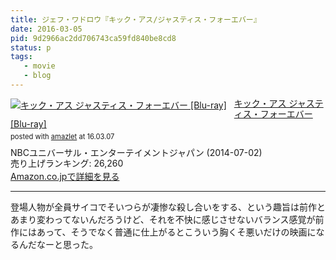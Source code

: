 ```yaml
---
title: ジェフ・ワドロウ『キック・アス/ジャスティス・フォーエバー』
date: 2016-03-05
pid: 9d2966ac2dd706743ca59fd840be8cd8
status: p
tags:
   - movie
   - blog
---
```


<div class="amazlet-box" style="margin-bottom:0px;"><div class="amazlet-image" style="float:left;margin:0px 12px 1px 0px;"><a href="http://www.amazon.co.jp/exec/obidos/ASIN/B00GW8KHPW/dotimpact-22/ref=nosim/" name="amazletlink" target="_blank"><img src="http://ecx.images-amazon.com/images/I/51ViXs6QvKL._SL160_.jpg" alt="キック・アス ジャスティス・フォーエバー [Blu-ray]" style="border: none;" /></a></div><div class="amazlet-info" style="line-height:120%; margin-bottom: 10px"><div class="amazlet-name" style="margin-bottom:10px;line-height:120%"><a href="http://www.amazon.co.jp/exec/obidos/ASIN/B00GW8KHPW/dotimpact-22/ref=nosim/" name="amazletlink" target="_blank">キック・アス ジャスティス・フォーエバー [Blu-ray]</a><div class="amazlet-powered-date" style="font-size:80%;margin-top:5px;line-height:120%">posted with <a href="http://www.amazlet.com/" title="amazlet" target="_blank">amazlet</a> at 16.03.07</div></div><div class="amazlet-detail">NBCユニバーサル・エンターテイメントジャパン (2014-07-02)<br />売り上げランキング: 26,260<br /></div><div class="amazlet-sub-info" style="float: left;"><div class="amazlet-link" style="margin-top: 5px"><a href="http://www.amazon.co.jp/exec/obidos/ASIN/B00GW8KHPW/dotimpact-22/ref=nosim/" name="amazletlink" target="_blank">Amazon.co.jpで詳細を見る</a></div></div></div><div class="amazlet-footer" style="clear: left"></div></div>

---- 

登場人物が全員サイコでそいつらが凄惨な殺し合いをする、という趣旨は前作とあまり変わってないんだろうけど、それを不快に感じさせないバランス感覚が前作にはあって、そうでなく普通に仕上がるとこういう胸くそ悪いだけの映画になるんだなーと思った。